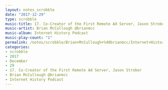 ```yaml
---
layout: notes_scrobble
date: "2017-12-29"
type: scrobble
music-title: 17. Co-Creator of the First Remote Ad Server, Jason Strober
music-artist: Brian McCullough @brianmcc
music-album: Internet History Podcast
music-play-count: "1"
permalink: /notes/scrobble/Brian+McCullough+%40brianmcc/Internet+History+Podcast/be8d4fc634a3a64d92878eadf455d4231539f499.html
categories:
- scrobble
- 2017
- December
- 29
- 17. Co-Creator of the First Remote Ad Server, Jason Strober
- Brian McCullough @brianmcc
- Internet History Podcast
---
```

